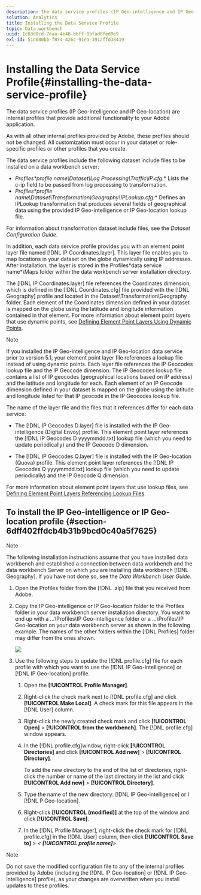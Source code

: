 ```yaml
---
description: The data service profiles (IP Geo-intelligence and IP Geo-location) are internal profiles that provide additional functionality to your Adobe application.
solution: Analytics
title: Installing the Data Service Profile
topic: Data workbench
uuid: 1c03d0cd-7eaa-4e48-bbff-8bfad8fed9e9
exl-id: 51d080bb-f874-426c-91ea-3912ffd38419
---
```

# Installing the Data Service Profile{#installing-the-data-service-profile}

The data service profiles (IP Geo-intelligence and IP Geo-location) are internal profiles that provide additional functionality to your Adobe application.

 As with all other internal profiles provided by Adobe, these profiles should not be changed. All customization must occur in your dataset or role-specific profiles or other profiles that you create.

The data service profiles include the following dataset include files to be installed on a data workbench server:

* **Profiles\*profile name*\Dataset\Log Processing\Traffic\IP.cfg:** Lists the c-ip field to be passed from log processing to transformation. 
* **Profiles\*profile name*\Dataset\Transformation\Geography\IPLookup.cfg:** Defines an IPLookup transformation that produces several fields of geographical data using the provided IP Geo-intelligence or IP Geo-location lookup file.

For information about transformation dataset include files, see the *Dataset Configuration Guide*.

In addition, each data service profile provides you with an element point layer file named [!DNL IP Coordinates.layer]. This layer file enables you to map locations in your dataset on the globe dynamically using IP addresses. After installation, the layer is stored in the Profiles\*data service name*\Maps folder within the data workbench server installation directory.

The [!DNL IP Coordinates.layer] file references the Coordinates dimension, which is defined in the [!DNL Coordinates.cfg] file provided with the [!DNL Geography] profile and located in the Dataset\Transformation\Geography folder. Each element of the Coordinates dimension defined in your dataset is mapped on the globe using the latitude and longitude information contained in that element. For more information about element point layers that use dynamic points, see [Defining Element Point Layers Using Dynamic Points](../../../../home/c-geo-oview/c-wk-img-lyrs/c-elmt-pt-lyrs/c-elmt-pt-lyrs-ref-lkp-files/c-elmt-pt-lyr-file-frmt/c-dyn-pts.md#concept-77ae65bedc3f465489bc135ae7e3c2f3).

>[!NOTE]
>
>If you installed the IP Geo-intelligence and IP Geo-location data service prior to version 5.1, your element point layer file references a lookup file instead of using dynamic points. Each layer file references the IP Geocodes lookup file and the IP Geocode dimension. The IP Geocodes lookup file contains a list of IP geocodes (geographical locations based on IP address) and the latitude and longitude for each. Each element of an IP Geocode dimension defined in your dataset is mapped on the globe using the latitude and longitude listed for that IP geocode in the IP Geocodes lookup file.

The name of the layer file and the files that it references differ for each data service:

* The [!DNL IP Geocodes D.layer] file is installed with the IP Geo-intelligence (Digital Envoy) profile. This element point layer references the [!DNL IP Geocodes D yyyymmdd.txt] lookup file (which you need to update periodically) and the IP Geocode D dimension. 

* The [!DNL IP Geocodes Q.layer] file is installed with the IP Geo-location (Quova) profile. This element point layer references the [!DNL IP Geocodes Q yyyymmdd.txt] lookup file (which you need to update periodically) and the IP Geocode Q dimension.

For more information about element point layers that use lookup files, see [Defining Element Point Layers Referencing Lookup Files](../../../../home/c-geo-oview/c-wk-img-lyrs/c-elmt-pt-lyrs/c-elmt-pt-lyrs-ref-lkp-files/c-elmt-pt-lyrs-ref-lkp-files.md#concept-c40bd0890a984112bce831b596827f0f).

## To install the IP Geo-intelligence or IP Geo-location profile {#section-6dff402ffdcb4b31b9bcd0c40a5f7625}

>[!NOTE]
>
>The following installation instructions assume that you have installed data workbench and established a connection between data workbench and the data workbench Server on which you are installing data workbench [!DNL Geography]. If you have not done so, see the *Data Workbench User Guide*.

1. Open the Profiles folder from the [!DNL .zip] file that you received from Adobe. 
1. Copy the IP Geo-intelligence or IP Geo-location folder to the Profiles folder in your data workbench server installation directory. You want to end up with a ...\Profiles\IP Geo-intelligence folder or a ...\Profiles\IP Geo-location on your data workbench server as shown in the following example. The names of the other folders within the [!DNL Profiles] folder may differ from the ones shown.

   ![](assets/Geo_installProfiles_dirIP.png)

1. Use the following steps to update the [!DNL profile.cfg] file for each profile with which you want to use the [!DNL IP Geo-intelligence] or [!DNL IP Geo-location] profile.

    1. Open the **[!UICONTROL Profile Manager]**. 
    1. Right-click the check mark next to [!DNL profile.cfg] and click **[!UICONTROL Make Local]**. A check mark for this file appears in the [!DNL User] column. 
    
    1. Right-click the newly created check mark and click **[!UICONTROL Open]** > **[!UICONTROL from the workbench]**. The [!DNL profile.cfg] window appears. 
    
    1. In the [!DNL profile.cfg]window, right-click **[!UICONTROL Directories]** and click **[!UICONTROL Add new]** > **[!UICONTROL Directory]**.

       To add the new directory to the end of the list of directories, right-click the number or name of the last directory in the list and click **[!UICONTROL Add new]** > **[!UICONTROL Directory]**. 
    
    1. Type the name of the new directory: [!DNL IP Geo-intelligence] or I [!DNL P Geo-location]. 
    
    1. Right-click **[!UICONTROL (modified)]** at the top of the window and click **[!UICONTROL Save]**. 
    
    1. In the [!DNL Profile Manager], right-click the check mark for [!DNL profile.cfg] in the [!DNL User] column, then click **[!UICONTROL Save to]** > *< **[!UICONTROL profile name]**>*.

>[!NOTE]
>
>Do not save the modified configuration file to any of the internal profiles provided by Adobe (including the [!DNL IP Geo-location] or [!DNL IP Geo-intelligence] profile), as your changes are overwritten when you install updates to these profiles.
